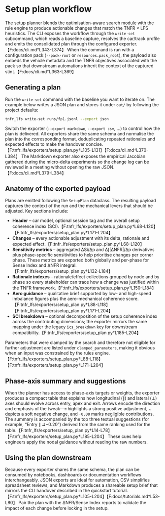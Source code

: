 # Setup plan workflow

The setup planner blends the optimisation-aware search module with the rule
engine to produce actionable changes that match the TNFR × LFS heuristics. The
CLI exposes the workflow through the `write-set` subcommand, which reads a
baseline capture, resolves the car/track profile and emits the consolidated plan
through the configured exporter.【F:docs/cli.md†L343-L374】 When the command is
run with a configuration pack (`--pack-root` or `resources.pack_root`), the payload
also embeds the vehicle metadata and the TNFR objectives associated with the
pack so that downstream automations inherit the context of the captured
stint.【F:docs/cli.md†L363-L369】

## Generating a plan

Run the `write-set` command with the baseline you want to iterate on. The
example below writes a JSON plan and stores it under `out/` by following the
project defaults:

```bash
tnfr_lfs write-set runs/fp1.jsonl --export json
```

Switch the exporter (`--export markdown`, `--export csv`, …) to control how the
plan is delivered. All exporters share the same schema and normalise the plan
into the corresponding format, deduplicating repeated rationales and expected
effects to make the handover concise.【F:tnfr_lfs/exporters/setup_plan.py†L105-L131】【F:docs/cli.md†L370-L384】 The Markdown exporter also exposes the empirical
Jacobian gathered during the micro-delta experiments so the change log can be
reviewed in a meeting without opening the raw JSON.【F:docs/cli.md†L379-L384】

## Anatomy of the exported payload

Plans are emitted following the `SetupPlan` dataclass. The resulting payload
captures the context of the run and the mechanical levers that should be
adjusted. Key sections include:

* **Header** – car model, optional session tag and the overall setup coherence
  index (SCI).【F:tnfr_lfs/exporters/setup_plan.py†L68-L120】【F:tnfr_lfs/exporters/setup_plan.py†L171-L204】
* **Changes** – every actionable adjustment with its delta, rationale and
  expected effect.【F:tnfr_lfs/exporters/setup_plan.py†L68-L120】
* **Sensitivity metrics** – aggregated ΔSi/Δp and Δ∫|ΔNFR|/Δp derivatives plus
  phase-specific sensitivities to help prioritise changes per corner phase.
  These metrics are exported both globally and per-phase for Sense Index and
  ΔNFR integral.【F:tnfr_lfs/exporters/setup_plan.py†L132-L184】
* **Rationale indexes** – rationale/effect collections grouped by node and by
  phase so every stakeholder can trace how a change was justified within the
  TNFR framework.【F:tnfr_lfs/exporters/setup_plan.py†L150-L184】
* **Aero guidance** – qualitative brief supported by low- and high-speed
  imbalance figures plus the aero–mechanical coherence score.【F:tnfr_lfs/exporters/setup_plan.py†L88-L118】【F:tnfr_lfs/exporters/setup_plan.py†L171-L204】
* **SCI breakdown** – optional decomposition of the setup coherence index across
  the contributing dimensions; the exporter mirrors the same mapping under the
  legacy `ics_breakdown` key for downstream compatibility.【F:tnfr_lfs/exporters/setup_plan.py†L185-L204】

Parameters that were clamped by the search and therefore not eligible for
further adjustment are listed under `clamped_parameters`, making it obvious when
an input was constrained by the rules engine.【F:tnfr_lfs/exporters/setup_plan.py†L88-L118】【F:tnfr_lfs/exporters/setup_plan.py†L171-L204】

## Phase-axis summary and suggestions

When the planner has access to phase-axis targets or weights, the exporter
produces a compact table that explains how longitudinal (∥) and lateral (⊥)
axes should evolve across entry, apex and exit. Arrows encode the direction and
emphasis of the tweak—`⇈` highlights a strong positive adjustment, `↘` depicts a
soft negative change, and `·0.00` marks negligible contributions. The summary
is accompanied by the top three textual suggestions (for example, “Entry ∥
⇊−0.20”) derived from the same ranking used for the table.【F:tnfr_lfs/exporters/setup_plan.py†L14-L78】【F:tnfr_lfs/exporters/setup_plan.py†L185-L204】 These cues help
engineers apply the nodal guidance without reading the raw numbers.

## Using the plan downstream

Because every exporter shares the same schema, the plan can be consumed by
notebooks, dashboards or documentation workflows interchangeably. JSON exports
are ideal for automation, CSV simplifies spreadsheet reviews, and Markdown
produces a shareable setup brief that mirrors the CLI handover described in the
quickstart tutorial.【F:tnfr_lfs/exporters/setup_plan.py†L105-L204】【F:docs/tutorials.md†L53-L80】 Pair the plan with the ΔNFR/Sense Index reports to validate the
impact of each change before locking in the setup.
